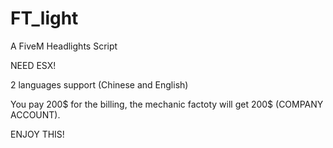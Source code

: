 # FT_light
A FiveM Headlights Script

NEED ESX!

2 languages support (Chinese and English)

You pay 200$ for the billing, the mechanic factoty will get 200$ (COMPANY ACCOUNT).

ENJOY THIS!
